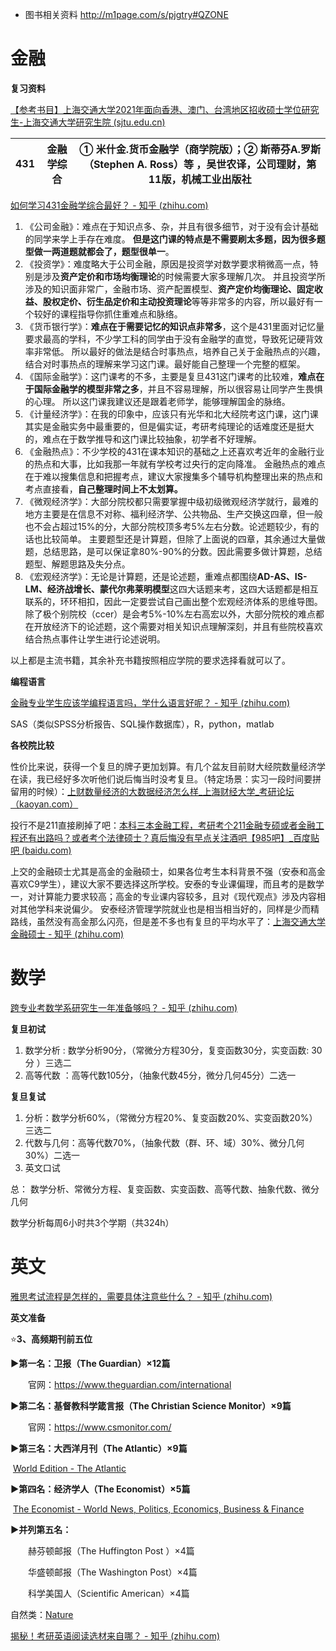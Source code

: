 - 图书相关资料 http://m1page.com/s/pjgtry#QZONE

# 金融

**复习资料**

 [【参考书目】上海交通大学2021年面向香港、澳门、台湾地区招收硕士学位研究生-上海交通大学研究生院 (sjtu.edu.cn)](https://www.gs.sjtu.edu.cn/info/1203/8055.htm)

| 431  | 金融学综合 | ① 米什金.货币金融学（商学院版）；② 斯蒂芬A.罗斯（Stephen A. Ross）等 ，吴世农译，公司理财，第11版，机械工业出版社 |
| ---- | ---------- | ------------------------------------------------------------ |

[如何学习431金融学综合最好？ - 知乎 (zhihu.com)](https://www.zhihu.com/question/35364199)

1. 《公司金融》：难点在于知识点多、杂，并且有很多细节，对于没有会计基础的同学来学上手存在难度。
   **但是这门课的特点是不需要刷太多题，因为很多题型做一两道题就都会了，题型很单一**。
2. 《投资学》：难度略大于公司金融，原因是投资学对数学要求稍微高一点，特别是涉及**资产定价和市场均衡理论**的时候需要大家多理解几次。
   并且投资学所涉及的知识面非常广，金融市场、资产配置模型、**资产定价均衡理论、固定收益、股权定价、衍生品定价和主动投资理论**等等非常多的内容，所以最好有一个较好的课程指导你抓住重难点和脉络。
3. 《货币银行学》：**难点在于需要记忆的知识点非常多**，这个是431里面对记忆量要求最高的学科，不少学工科的同学由于没有金融学的直觉，导致死记硬背效率非常低。
   所以最好的做法是结合时事热点，培养自己关于金融热点的兴趣，结合对时事热点的理解来学习这门课。最好能自己整理一个完整的框架。
4. 《国际金融学》：这门课考的不多，主要是复旦431这门课考的比较难，**难点在于国际金融学的模型非常之多**，并且不容易理解，所以很容易让同学产生畏惧的心理。
   所以这门课我建议还是跟着老师学，能够理解国金的脉络。
5. 《计量经济学》：在我的印象中，应该只有光华和北大经院考这门课，这门课其实是金融实务中最重要的，但是偏实证，考研考纯理论的话难度还是挺大的，难点在于数学推导和这门课比较抽象，初学者不好理解。
6. 《金融热点》：不少学校的431在课本知识的基础之上还喜欢考近年的金融行业的热点和大事，比如我那一年就有学校考过央行的定向降准。
   金融热点的难点在于难以搜集信息和把握考点，建议大家搜集多个辅导机构整理出来的热点和考点直接看，**自己整理时间上不太划算。**
7. 《微观经济学》：大部分院校都只需要掌握中级初级微观经济学就行，最难的地方主要是在信息不对称、福利经济学、公共物品、生产交换这四章，但一般也不会占超过15%的分，大部分院校顶多考5%左右分数。论述题较少，有的话也比较简单。
   主要题型还是计算题，但除了上面说的四章，其余通过大量做题，总结思路，是可以保证拿80%-90%的分数。因此需要多做计算题，总结题型、解题思路及失分点。
8. 《宏观经济学》：无论是计算题，还是论述题，重难点都围绕**AD-AS、IS-LM、经济战增长、蒙代尔弗莱明模型**这四大话题来考，这四大话题都是相互联系的，环环相扣，因此一定要尝试自己画出整个宏观经济体系的思维导图。
   除了极个别院校（ccer）是会考5%-10%左右高宏以外，大部分院校的难点都在开放经济下的论述题，这个需要对相关知识点理解深刻，并且有些院校喜欢结合热点事件让学生进行论述说明。

以上都是主流书籍，其余补充书籍按照相应学院的要求选择看就可以了。

**编程语言**

[金融专业学生应该学编程语言吗，学什么语言好呢？ - 知乎 (zhihu.com)](https://www.zhihu.com/question/33554217)

SAS（类似SPSS分析报告、SQL操作数据库），R，python，matlab

**各校院比较**

性价比来说，获得一个复旦的牌子更加划算。有几个盆友目前财大经院数量经济学在读，我已经好多次听他们说后悔当时没考复旦。（特定场景：实习一段时间要拼留用的时候）：[上财数量经济的大数据经济怎么样_上海财经大学_考研论坛（kaoyan.com）](http://bbs.kaoyan.com/t8680988p1)

投行不是211直接刷掉了吧：[本科三本金融工程，考研考个211金融专硕或者金融工程还有出路吗？或者考个法律硕士？真后悔没有早点关注酒吧【985吧】_百度贴吧 (baidu.com)](https://tieba.baidu.com/p/5935113879?red_tag=2379881637)

上交的金融硕士尤其是高金的金融硕士，如果各位考生本科背景不强（安泰和高金喜欢C9学生），建议大家不要选择这所学校。安泰的专业课偏理，而且考的是数学一，对计算能力要求较高；高金的专业课内容较多，且对《现代观点》涉及内容相对其他学科来说偏少。
安泰经济管理学院就业也是相当相当好的，同样是少而精路线，虽然没有高金那么闪亮，但是差不多也有复旦的平均水平了：[上海交通大学金融硕士 - 知乎 (zhihu.com)](https://zhuanlan.zhihu.com/p/49042582)

# 数学

[跨专业考数学系研究生一年准备够吗？ - 知乎 (zhihu.com)](https://www.zhihu.com/question/40338481)

**复旦初试**

1. 数学分析 : 数学分析90分，（常微分方程30分，复变函数30分，实变函数: 30分 ）三选二
2. 高等代数 ：高等代数105分，（抽象代数45分，微分几何45分）二选一

**复旦复试**

1. 分析：数学分析60%，（常微分方程20%、复变函数20%、实变函数20%）三选二
2. 代数与几何：高等代数70%，（抽象代数（群、环、域）30%、微分几何30%）二选一
3. 英文口试

总： 数学分析、常微分方程、复变函数、实变函数、高等代数、抽象代数、微分几何

数学分析每周6小时共3个学期（共324h）

# 英文

[雅思考试流程是怎样的，需要具体注意些什么？ - 知乎 (zhihu.com)](https://www.zhihu.com/question/29969872)

**英文准备**

⭐️**3、高频期刊前五位**

**►第一名：卫报（The Guardian）×12篇**

　　官网：https://www.theguardian.com/international

**►第二名：基督教科学箴言报（The Christian Science Monitor）×9篇**

　　官网：https://www.csmonitor.com/

**►第三名：大西洋月刊（The Atlantic）×9篇**

​		[World Edition - The Atlantic](https://www.theatlantic.com/world/)

**►第四名：经济学人（The Economist）×5篇** 

​		[The Economist - World News, Politics, Economics, Business & Finance](https://www.economist.com/)

**►并列第五名：**

　　赫芬顿邮报（The Huffington Post ）×4篇

　　华盛顿邮报（The Washington Post）×4篇

　　科学美国人（Scientific American）×4篇

自然类：[Nature](https://www.nature.com/)

[揭秘！考研英语阅读选材来自哪？ - 知乎 (zhihu.com)](https://zhuanlan.zhihu.com/p/71645668)





